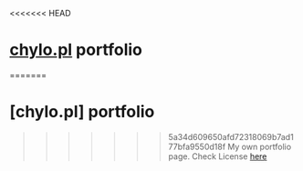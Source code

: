 <<<<<<< HEAD
# [chylo.pl](http://chylo.pl) portfolio
=======
# [chylo.pl] portfolio
>>>>>>> 5a34d609650afd72318069b7ad177bfa9550d18f
My own portfolio page.
Check License [here](https://choosealicense.com/no-license/)
